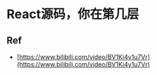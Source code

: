 # React源码，你在第几层


## Ref

* [https://www.bilibili.com/video/BV1Ki4y1u7Vr](https://www.bilibili.com/video/BV1Ki4y1u7Vr)